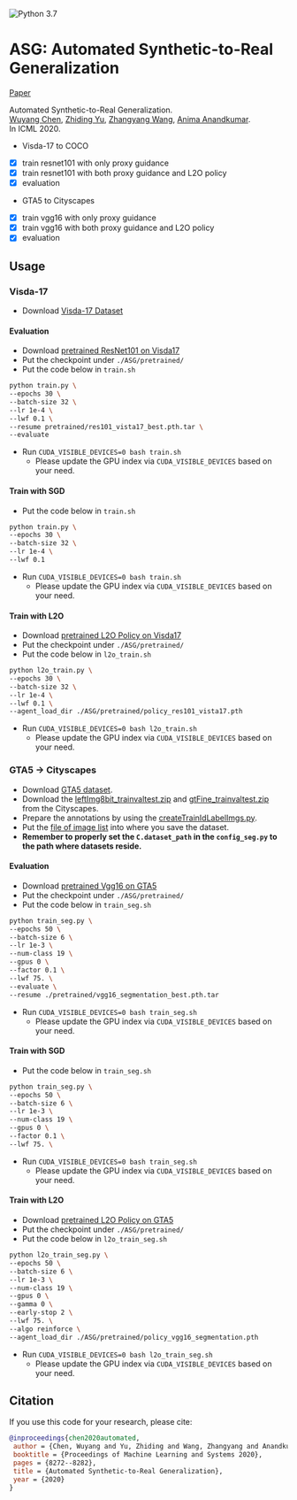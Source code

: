 ![Python 3.7](https://img.shields.io/badge/python-3.7-green.svg)
 
# ASG: Automated Synthetic-to-Real Generalization
 
<!-- ### [Project](https://) | [Paper](https://arxiv.org/abs/2007.06965) -->
[Paper](https://arxiv.org/abs/2007.06965)
 
Automated Synthetic-to-Real Generalization.<br>
[Wuyang Chen](https://chenwydj.github.io/),  [Zhiding Yu](https://chrisding.github.io/), [Zhangyang Wang](https://www.atlaswang.com/), [Anima Anandkumar](http://tensorlab.cms.caltech.edu/users/anima/).<br>
In ICML 2020.

* Visda-17 to COCO
- [x] train resnet101 with only proxy guidance
- [x] train resnet101 with both proxy guidance and L2O policy
- [x] evaluation
* GTA5 to Cityscapes
- [x] train vgg16 with only proxy guidance
- [x] train vgg16 with both proxy guidance and L2O policy
- [x] evaluation

## Usage

### Visda-17
* Download [Visda-17 Dataset](http://ai.bu.edu/visda-2017/#download)

#### Evaluation
* Download [pretrained ResNet101 on Visda17](https://drive.google.com/file/d/1jjihDIxU1HIRtJEZyd7eTpYfO21OrY36/view?usp=sharing)
* Put the checkpoint under `./ASG/pretrained/`
* Put the code below in `train.sh`
```bash
python train.py \
--epochs 30 \
--batch-size 32 \
--lr 1e-4 \
--lwf 0.1 \
--resume pretrained/res101_vista17_best.pth.tar \
--evaluate
```
* Run `CUDA_VISIBLE_DEVICES=0 bash train.sh`
  - Please update the GPU index via `CUDA_VISIBLE_DEVICES` based on your need.

#### Train with SGD
* Put the code below in `train.sh`
```bash
python train.py \
--epochs 30 \
--batch-size 32 \
--lr 1e-4 \
--lwf 0.1
```
* Run `CUDA_VISIBLE_DEVICES=0 bash train.sh`
  - Please update the GPU index via `CUDA_VISIBLE_DEVICES` based on your need.

#### Train with L2O
* Download [pretrained L2O Policy on Visda17](https://drive.google.com/file/d/1Rc2Ey-FspUagFPTjnEozeSEIdA4ir7b1/view?usp=sharing)
* Put the checkpoint under `./ASG/pretrained/`
* Put the code below in `l2o_train.sh`
```bash
python l2o_train.py \
--epochs 30 \
--batch-size 32 \
--lr 1e-4 \
--lwf 0.1 \
--agent_load_dir ./ASG/pretrained/policy_res101_vista17.pth
```
* Run `CUDA_VISIBLE_DEVICES=0 bash l2o_train.sh`
  - Please update the GPU index via `CUDA_VISIBLE_DEVICES` based on your need.

### GTA5 &rarr; Cityscapes
* Download [GTA5 dataset](https://download.visinf.tu-darmstadt.de/data/from_games/).
* Download the [leftImg8bit_trainvaltest.zip](https://www.cityscapes-dataset.com/file-handling/?packageID=3) and [gtFine_trainvaltest.zip](https://www.cityscapes-dataset.com/file-handling/?packageID=1) from the Cityscapes.
* Prepare the annotations by using the [createTrainIdLabelImgs.py](https://github.com/mcordts/cityscapesScripts/blob/master/cityscapesscripts/preparation/createTrainIdLabelImgs.py).
* Put the [file of image list](tools/datasets/cityscapes/) into where you save the dataset.
* **Remember to properly set the `C.dataset_path` in the `config_seg.py` to the path where datasets reside.**

#### Evaluation
* Download [pretrained Vgg16 on GTA5](https://drive.google.com/file/d/13HcsiyL-o1A9057ezJ4qCnGztnY5deQ6/view?usp=sharing)
* Put the checkpoint under `./ASG/pretrained/`
* Put the code below in `train_seg.sh`
```bash
python train_seg.py \
--epochs 50 \
--batch-size 6 \
--lr 1e-3 \
--num-class 19 \
--gpus 0 \
--factor 0.1 \
--lwf 75. \
--evaluate \
--resume ./pretrained/vgg16_segmentation_best.pth.tar
```
* Run `CUDA_VISIBLE_DEVICES=0 bash train_seg.sh`
  - Please update the GPU index via `CUDA_VISIBLE_DEVICES` based on your need.

#### Train with SGD
* Put the code below in `train_seg.sh`
```bash
python train_seg.py \
--epochs 50 \
--batch-size 6 \
--lr 1e-3 \
--num-class 19 \
--gpus 0 \
--factor 0.1 \
--lwf 75. \
```
* Run `CUDA_VISIBLE_DEVICES=0 bash train_seg.sh`
  - Please update the GPU index via `CUDA_VISIBLE_DEVICES` based on your need.

#### Train with L2O
* Download [pretrained L2O Policy on GTA5](https://drive.google.com/file/d/1RVQE0VxrtPCyUpsvNulpKKBQhYlOi1ag/view?usp=sharing)
* Put the checkpoint under `./ASG/pretrained/`
* Put the code below in `l2o_train_seg.sh`
```bash
python l2o_train_seg.py \
--epochs 50 \
--batch-size 6 \
--lr 1e-3 \
--num-class 19 \
--gpus 0 \
--gamma 0 \
--early-stop 2 \
--lwf 75. \
--algo reinforce \
--agent_load_dir ./ASG/pretrained/policy_vgg16_segmentation.pth
```
* Run `CUDA_VISIBLE_DEVICES=0 bash l2o_train_seg.sh`
  - Please update the GPU index via `CUDA_VISIBLE_DEVICES` based on your need.
 
## Citation
 
If you use this code for your research, please cite:
 
```BibTeX
@inproceedings{chen2020automated,
 author = {Chen, Wuyang and Yu, Zhiding and Wang, Zhangyang and Anandkumar, Anima},
 booktitle = {Proceedings of Machine Learning and Systems 2020},
 pages = {8272--8282},
 title = {Automated Synthetic-to-Real Generalization},
 year = {2020}
}
```
